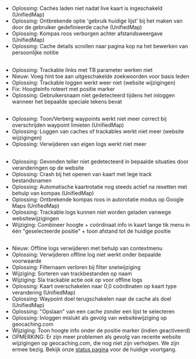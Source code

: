 ##
- Oplossing: Caches laden niet nadat live kaart is ingeschakeld (UnifiedMap)
- Oplossing: Ontbrekende optie 'gebruik huidige lijst' bij het maken van door de gebruiker gedefinieerde cache (UnifiedMap)
- Oplossing: Kompas roos verborgen achter afstandsweergave (UnifiedMap)
- Oplossing: Cache details scrollen naar pagina kop na het bewerken van persoonlijke notitie

##
- Oplossing: Trackable links met TB parameter werken niet
- Nieuw: Voeg hint toe aan uitgeschakelde zoekwoorden voor basis leden
- Oplossing: Trackable loggen werkt weer niet (website wijzigingen)
- Fix: Hoogteinfo roteert met positie marker
- Oplossing: Gebruikersnaam niet gedetecteerd tijdens het inloggen wanneer het bepaalde speciale tekens bevat

##
- Oplossing: Toon/Verberg waypoints werkt niet meer correct bij overschrijden waypoint limieten (UnifiedMap)
- Oplossing: Loggen van caches of trackables werkt niet meer (website wijzigingen)
- Oplossing: Verwijderen van eigen logs werkt niet meer

##
- Oplossing: Gevonden teller niet gedetecteerd in bepaalde situaties door veranderingen op de website
- Oplossing: Crash bij het openen van kaart met lege track bestandsnamen
- Oplossing: Automatische kaartrotatie nog steeds actief na resetten met behulp van kompas (UnifiedMap)
- Oplossing: Ontbrekende kompas roos in autorotatie modus op Google Maps (UnifiedMap)
- Oplossing: Trackable logs kunnen niet worden geladen vanwege websitewijzigingen
- Wijziging: Combineer hoogte + coördinaat info in kaart lange tik menu in één "geselecteerde positie" + toon afstand tot de huidige positie

##
- Nieuw: Offline logs verwijderen met behulp van contextmenu
- Oplossing: Verwijderen offline log niet werkt onder bepaalde voorwaarde
- Oplossing: Filternaam verloren bij filter snelwijziging
- Wijziging: Sorteren van trackbestanden op naam
- Wijziging: Sla trackable actie ook op voor offline logs
- Oplossing: Kaart overschakelen naar 0,0 coördinaten op kaart type verandering (UnifiedMap)
- Oplossing: Waypoint doel terugschakelen naar de cache als doel (UnifiedMap)
- Oplossing: "Opslaan" van een cache zonder een lijst te selecteren
- Oplossing: Inloggen mislukt als gevolg van websitewijziging op geocaching.com
- Wijziging: Toon hoogte info onder de positie marker (indien geactiveerd)
- OPMERKING: Er zijn meer problemen als gevolg van recente website wijzigingen op geocaching.com, die nog niet zijn verholpen. We zijn ermee bezig. Bekijk onze [status pagina](https://github.com/cgeo/cgeo/issues/15555) voor de huidige voortgang.
